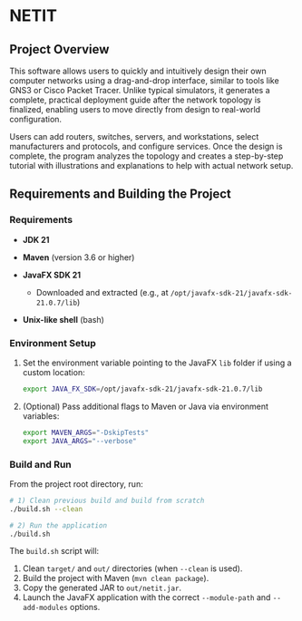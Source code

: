 # NETIT

## Project Overview

This software allows users to quickly and intuitively design their own computer networks using a drag-and-drop interface, similar to tools like GNS3 or Cisco Packet Tracer. Unlike typical simulators, it generates a complete, practical deployment guide after the network topology is finalized, enabling users to move directly from design to real-world configuration.

Users can add routers, switches, servers, and workstations, select manufacturers and protocols, and configure services. Once the design is complete, the program analyzes the topology and creates a step-by-step tutorial with illustrations and explanations to help with actual network setup.


## Requirements and Building the Project

### Requirements

* **JDK 21**
* **Maven** (version 3.6 or higher)
* **JavaFX SDK 21**

  * Downloaded and extracted (e.g., at `/opt/javafx-sdk-21/javafx-sdk-21.0.7/lib`)
* **Unix-like shell** (bash)

### Environment Setup

1. Set the environment variable pointing to the JavaFX `lib` folder if using a custom location:

   ```bash
   export JAVA_FX_SDK=/opt/javafx-sdk-21/javafx-sdk-21.0.7/lib
   ```
2. (Optional) Pass additional flags to Maven or Java via environment variables:

   ```bash
   export MAVEN_ARGS="-DskipTests"
   export JAVA_ARGS="--verbose"
   ```

### Build and Run

From the project root directory, run:

```bash
# 1) Clean previous build and build from scratch
./build.sh --clean

# 2) Run the application
./build.sh
```

The `build.sh` script will:

1. Clean `target/` and `out/` directories (when `--clean` is used).
2. Build the project with Maven (`mvn clean package`).
3. Copy the generated JAR to `out/netit.jar`.
4. Launch the JavaFX application with the correct `--module-path` and `--add-modules` options.


